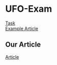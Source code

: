 # UFO-Exam
[Task](https://datsoftlyngby.github.io/soft2020fall/resources/37a791cd-exam-task.pdf)  
[Example Article](https://datsoftlyngby.github.io/soft2020fall/resources/07e5a352-solution.pdf)

## Our Article
[Article](build/ExamArticle.pdf)
